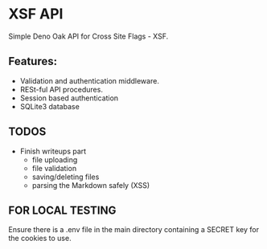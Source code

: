 # XSF API

Simple Deno Oak API for Cross Site Flags - XSF.

## Features:

- Validation and authentication middleware.
- RESt-ful API procedures.
- Session based authentication
- SQLite3 database

## TODOS

- Finish writeups part
  - file uploading
  - file validation
  - saving/deleting files
  - parsing the Markdown safely (XSS)

## FOR LOCAL TESTING

Ensure there is a .env file in the main directory containing a SECRET key for the cookies to use.
